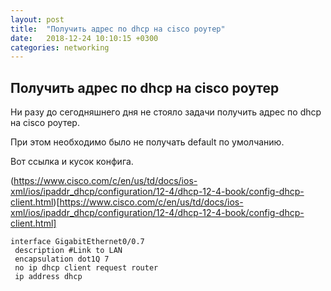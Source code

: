 ```yaml
---
layout: post
title:  "Получить адрес по dhcp на cisco роутер"
date:   2018-12-24 10:10:15 +0300
categories: networking
---
```



## Получить адрес по dhcp на cisco роутер

Ни разу до сегодняшнего дня не стояло задачи получить адрес по dhcp на cisco роутер.

При этом необходимо было не получать default по умолчанию.

Вот ссылка и кусок конфига.

(https://www.cisco.com/c/en/us/td/docs/ios-xml/ios/ipaddr_dhcp/configuration/12-4/dhcp-12-4-book/config-dhcp-client.html)[https://www.cisco.com/c/en/us/td/docs/ios-xml/ios/ipaddr_dhcp/configuration/12-4/dhcp-12-4-book/config-dhcp-client.html]


```
interface GigabitEthernet0/0.7
 description #Link to LAN
 encapsulation dot1Q 7
 no ip dhcp client request router
 ip address dhcp
```
